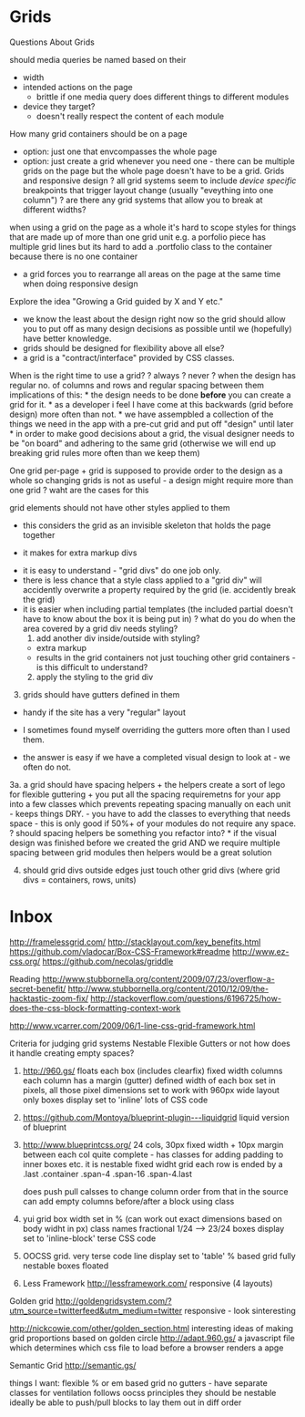 # Grids

Questions About Grids

should media queries be named based on their 
  * width
  * intended actions on the page
    - brittle if one media query does different things to different modules
  * device they target?
    - doesn't really respect the content of each module

How many grid containers should be on a page
  * option: just one that envcompasses the whole page
  * option: just create a grid whenever you need one - there can be multiple grids on the page but the whole page doesn't have to be a grid.
Grids and responsive design
  ? all grid systems seem to include *device specific* breakpoints that trigger layout change (usually "eveything into one column")
  ? are there any grid systems that allow you to break at different widths?


when using a grid on the page as a whole it's hard to scope styles for things that are made up of more than one grid unit e.g. a porfolio piece has multiple grid lines but its hard to add a .portfolio class to the container because there is no one container

- a grid forces you to rearrange all areas on the page at the same time when doing responsive design

Explore the idea "Growing a Grid guided by X and Y etc."
  * we know the least about the design right now so the grid should allow you to put off as many design decisions as possible until we (hopefully) have better knowledge.
  * grids should be designed for flexibility above all else?
  * a grid is a "contract/interface" provided by CSS classes.

  When is the right time to use a grid?
    ? always
    ? never
    ? when the design has regular no. of columns and rows and regular spacing between them
      implications of this:
        * the design needs to be done **before** you can create a grid for it.
        * as a developer i feel I have come at this backwards (grid before design) more often than not.
          * we have assempbled a collection of the things we need in the app with a pre-cut grid and put off "design" until later
        * in order to make good decisions about a grid, the visual designer needs to be "on board" and adhering to the same grid (otherwise we will end up breaking grid rules more often than we keep them)



  One grid per-page
    + grid is supposed to provide order to the design as a whole so changing grids is not as useful
    - a design might require more than one grid
      ? waht are the cases for this

grid elements should not have other styles applied to them
  * this considers the grid as an invisible skeleton that holds the page together
  - it makes for extra markup divs
  + it is easy to understand - "grid divs" do one job only.
  + there is less chance that a style class applied to a "grid div" will accidently overwrite a property required by the grid (ie. accidently break the grid)
  + it is easier when including partial templates (the included partial doesn't have to know about the box it is being put in)
  ? what do you do when the area covered by a grid div needs styling?
    1. add another div inside/outside with styling?
      - extra markup
      - results in the grid containers not just touching other grid containers - is this difficult to understand?
    2. apply the styling to the grid div

3. grids should have gutters defined in them
  + handy if the site has a very "regular" layout
  - I sometimes found myself overriding the gutters more often than I used them.
  * the answer is easy if we have a completed visual design to look at - we often do not.

  3a. a grid should have spacing helpers
    + the helpers create a sort of lego for flexible guttering
    + you put all the spacing requiremetns for your app into a few classes which prevents repeating spacing manually on each unit - keeps things DRY.
    - you have to add the classes to everything that needs space - this is only good if 50%+ of your modules do not require any space.
    ? should spacing helpers be something you refactor into?
    * if the visual design was finished before we created the grid AND we require multiple spacing between grid modules then helpers would be a great solution

4. should grid divs outside edges just touch other grid divs (where grid divs = containers, rows, units)

Inbox
=====
http://framelessgrid.com/
http://stacklayout.com/key_benefits.html
https://github.com/vladocar/Box-CSS-Framework#readme
http://www.ez-css.org/
https://github.com/necolas/griddle

Reading
  http://www.stubbornella.org/content/2009/07/23/overflow-a-secret-benefit/
  http://www.stubbornella.org/content/2010/12/09/the-hacktastic-zoom-fix/
  http://stackoverflow.com/questions/6196725/how-does-the-css-block-formatting-context-work

http://www.vcarrer.com/2009/06/1-line-css-grid-framework.html

Criteria for judging grid systems
Nestable
Flexible
Gutters or not
how does it handle creating empty spaces?


1. http://960.gs/
	floats each box (includes clearfix)
	fixed width columns
	each column has a margin (gutter) defined
	width of each box set in pixels, all those pixel dimensions set to work with 960px wide layout only
	boxes display set to 'inline'
	lots of CSS code

2. https://github.com/Montoya/blueprint-plugin---liquidgrid
	liquid version of blueprint

3. http://www.blueprintcss.org/
	24 cols, 30px fixed width + 10px margin between each col
	quite complete - has classes for adding padding to inner boxes etc.
	it is nestable
	fixed widht grid
	each row is ended by a .last
	.container
		.span-4		.span-16	.span-4.last

	does push pull calsses to change column order from that in the source
	can add empty columns before/after a block using class

4. yui grid
	box width set in % (can work out exact dimensions based on body widht in px)
	class names fractional 1/24 --> 23/24
	boxes display set to 'inline-block'
	terse CSS code

6. OOCSS grid.
	very terse code
	line display set to 'table'
	% based grid
	fully nestable
	boxes floated

5. Less Framework
	http://lessframework.com/
	responsive (4 layouts)

Golden grid
	http://goldengridsystem.com/?utm_source=twitterfeed&utm_medium=twitter
	responsive - look sinteresting

http://nickcowie.com/other/golden_section.html
	interesting ideas of making grid proportions based on golden circle
http://adapt.960.gs/
	a javascript file which determines which css file to load before a browser renders a apge

Semantic Grid
	http://semantic.gs/

things I want:
	flexible % or em based grid
	no gutters - have separate classes for ventilation
	follows oocss principles
	they should be nestable
	ideally be able to push/pull blocks to lay them out in diff order